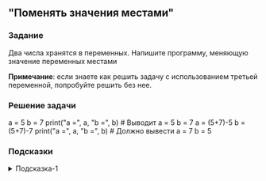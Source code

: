 ## "Поменять значения местами"

### Задание

Два числа хранятся в переменных. Напишите программу, меняющую значение переменных местами

**Примечание**: если знаете как решить задачу с использованием третьей переменной, попробуйте решить без нее.

### Решение задачи
a = 5
b = 7
print("a =", a, "b =", b)  # Выводит a = 5 b = 7
a = (5+7)-5
b = (5+7)-7
print("a =", a, "b =", b)  # Должно вывести a = 7 b = 5

### Подсказки

<details>
<summary>Подсказка-1</summary>
Сначала решите задачу, используя дополнительную переменную. 
Затем попробуйте решить задачу, без использование третьей переменной.
</details>
